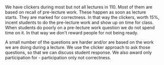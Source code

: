 	
We have clickers during most but not all lectures in 110. Most of them are
based on recall of pre-lecture work. These happen as soon as lecture
starts. They are marked for correctness. In that way the clickers, worth 15%,
incent students to do the pre-lecture work and show up on time for class.
When students do poorly on a pre-lecture work question we do not spend time
on it. In that way we don't reward people for not being ready.

A small number of the questions are harder and/or are based on the work we are
doing during a lecture.  We use the clicker approach to ask those questions, so
that we can discuss student response.  We also award only participation for -
participation only not correctness.
